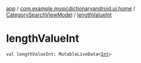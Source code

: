 [app](../../index.md) / [com.example.musicdictionaryandroid.ui.home](../index.md) / [CategorySearchViewModel](index.md) / [lengthValueInt](./length-value-int.md)

# lengthValueInt

`val lengthValueInt: MutableLiveData<`[`Int`](https://kotlinlang.org/api/latest/jvm/stdlib/kotlin/-int/index.html)`>`